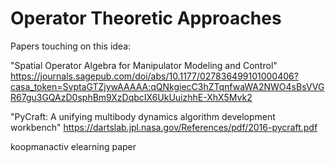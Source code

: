 # Operator Theoretic Approaches

Papers touching on this idea:

"Spatial Operator Algebra for Manipulator Modeling and Control"
https://journals.sagepub.com/doi/abs/10.1177/027836499101000406?casa_token=SvptaGTZjywAAAAA:qQNkgiecC3hZTqnfwaWA2NWO4sBsVVGR67gu3GQAzD0sphBm9XzDqbcIX6UkUuizhhE-XhX5Mvk2

"PyCraft: A unifying multibody dynamics algorithm development workbench"
https://dartslab.jpl.nasa.gov/References/pdf/2016-pycraft.pdf


koopmanactiv elearning  paper


